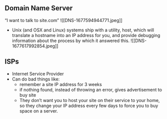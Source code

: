 ## Domain Name Server
“I want to talk to site.com”
![[DNS-1677594944771.jpeg]]
- Unix (and OSX and Linux) systems ship with a utility, host, which will translate a hostname into an IP address for you, and provide debugging information about the process by which it answered this.
![[DNS-1677617992854.jpeg]]

## ISPs
- Internet Service Provider
- Can do bad things like:
	- remember a site IP address for 3 weeks
	- if nothing found, instead of throwing an error, gives advertisement to buy site
	- They don’t want you to host your site on their service to your home, so they change your IP address every few days to force you to buy space on a server.